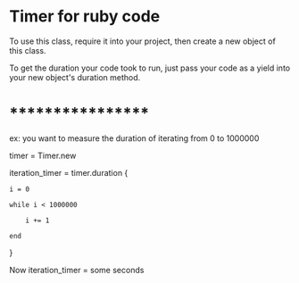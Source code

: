 # Timer for ruby code

To use this class, require it into your project, then create a new object of this class.

To get the duration your code took to run, just pass your code as a yield into your new object's duration method.
# ****************
ex: you want to measure the duration of iterating from 0 to 1000000

timer = Timer.new

iteration_timer = timer.duration { 

    i = 0

    while i < 1000000

        i += 1

    end

}

Now iteration_timer = some seconds